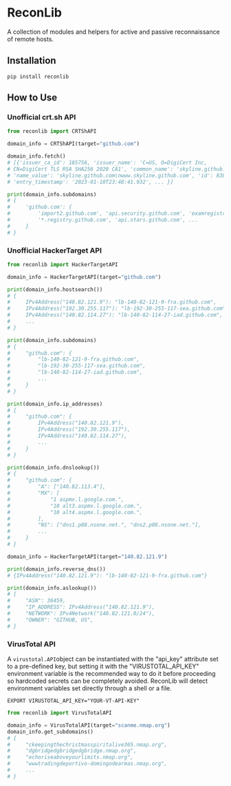 # ReconLib
A collection of modules and helpers for active and passive reconnaissance of remote hosts.

## Installation
```shell
pip install reconlib
```

## How to Use

### Unofficial crt.sh API

```python
from reconlib import CRTShAPI

domain_info = CRTShAPI(target="github.com")

domain_info.fetch()
# [{'issuer_ca_id': 185756, 'issuer_name': 'C=US, O=DigiCert Inc,
# CN=DigiCert TLS RSA SHA256 2020 CA1', 'common_name': 'skyline.github.com',
# 'name_value': 'skyline.github.com\nwww.skyline.github.com', 'id': 8383197569,
# 'entry_timestamp': '2023-01-10T23:48:41.932', ... }]

print(domain_info.subdomains)
# {
#     'github.com': {
#         'import2.github.com', 'api.security.github.com', 'examregistration.github.com',
#         '*.registry.github.com', 'api.stars.github.com', ...
#     }
# }
```

### Unofficial HackerTarget API

```python
from reconlib import HackerTargetAPI

domain_info = HackerTargetAPI(target="github.com")

print(domain_info.hostsearch())
# {
#     IPv4Address("140.82.121.9"): "lb-140-82-121-9-fra.github.com",
#     IPv4Address("192.30.255.117"): "lb-192-30-255-117-sea.github.com",
#     IPv4Address("140.82.114.27"): "lb-140-82-114-27-iad.github.com",
#     ...
# }

print(domain_info.subdomains)
# {
#     "github.com": {
#         "lb-140-82-121-9-fra.github.com",
#         "lb-192-30-255-117-sea.github.com",
#         "lb-140-82-114-27-iad.github.com",
#         ...
#     }
# }

print(domain_info.ip_addresses)
# {
#     "github.com": {
#         IPv4Address("140.82.121.9"),
#         IPv4Address("192.30.255.117"),
#         IPv4Address("140.82.114.27"),
#         ...
#     }
# }

print(domain_info.dnslookup())
# {
#     "github.com": {
#         "A": ["140.82.113.4"],
#         "MX": [
#             "1 aspmx.l.google.com.",
#             "10 alt3.aspmx.l.google.com.",
#             "10 alt4.aspmx.l.google.com.",
#         ],
#         "NS": ["dns1.p08.nsone.net.", "dns2.p08.nsone.net."],
#         ...
#     }
# }

domain_info = HackerTargetAPI(target="140.82.121.9")

print(domain_info.reverse_dns())
# {IPv4Address("140.82.121.9"): "lb-140-82-121-9-fra.github.com"}

print(domain_info.aslookup())
# {
#     "ASN": 36459,
#     "IP_ADDRESS": IPv4Address("140.82.121.9"),
#     "NETWORK": IPv4Network("140.82.121.0/24"),
#     "OWNER": "GITHUB, US",
# }
```

### VirusTotal API
A `virustotal.API`object can be instantiated with the "api_key" attribute
set to a pre-defined key, but setting it with the "VIRUSTOTAL_API_KEY"
environment variable is the recommended way to do it before proceeding so hardcoded
secrets can be completely avoided. ReconLib will detect environment variables
set directly through a shell or a file.
```shell
EXPORT VIRUSTOTAL_API_KEY="YOUR-VT-API-KEY"
```

```python
from reconlib import VirusTotalAPI

domain_info = VirusTotalAPI(target="scanme.nmap.org")
domain_info.get_subdomains()
# {
#     "ckeepingthechristmasspiritalive365.nmap.org",
#     "dgbridgedgbridgedgbridge.nmap.org",
#     "echoriseaboveyourlimits.nmap.org",
#     "wwwtradingdeportivo-domingodearmas.nmap.org",
#     ...
# }
```